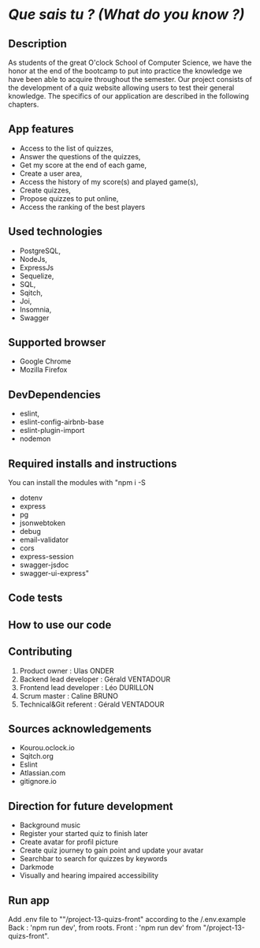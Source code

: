 # ***Que sais tu ? (What do you know ?)***

## Description

As students of the great O'clock School of Computer Science, we have the honor at the end of the bootcamp to put into practice the knowledge we have been able to acquire throughout the semester. Our project consists of the development of a quiz website allowing users to test their general knowledge. The specifics of our application are described in the following chapters.

## App features

* Access to the list of quizzes,
* Answer the questions of the quizzes,
* Get my score at the end of each game,
* Create a user area,
* Access the history of my score(s) and played game(s),
* Create quizzes,
* Propose quizzes to put online,
* Access the ranking of the best players

## Used technologies

* PostgreSQL,
* NodeJs,
* ExpressJs
* Sequelize,
* SQL,
* Sqitch,
* Joi,
* Insomnia,
* Swagger

## Supported browser

* Google Chrome
* Mozilla Firefox

## DevDependencies

* eslint,
* eslint-config-airbnb-base
* eslint-plugin-import
* nodemon

## Required installs and instructions

You can install the modules with "npm i -S

* dotenv
* express
* pg
* jsonwebtoken
* debug
* email-validator
* cors
* express-session
* swagger-jsdoc
* swagger-ui-express"

## Code tests

## How to use our code

## Contributing

1. Product owner : Ulas ONDER
2. Backend lead developer : Gérald VENTADOUR
3. Frontend lead developer : Léo DURILLON
4. Scrum master : Caline BRUNO
5. Technical&Git referent : Gérald VENTADOUR

## Sources acknowledgements

* Kourou.oclock.io
* Sqitch.org
* Eslint
* Atlassian.com
* gitignore.io

## Direction for future development

* Background music
* Register your started quiz to finish later
* Create avatar for profil picture
* Create quiz journey to gain point and update your avatar
* Searchbar to search for quizzes by keywords
* Darkmode
* Visually and hearing impaired accessibility
  
## Run app

Add .env file to ""/project-13-quizs-front" according to the /.env.example
  Back : 'npm run dev', from roots.
  Front : 'npm run dev' from "/project-13-quizs-front".
